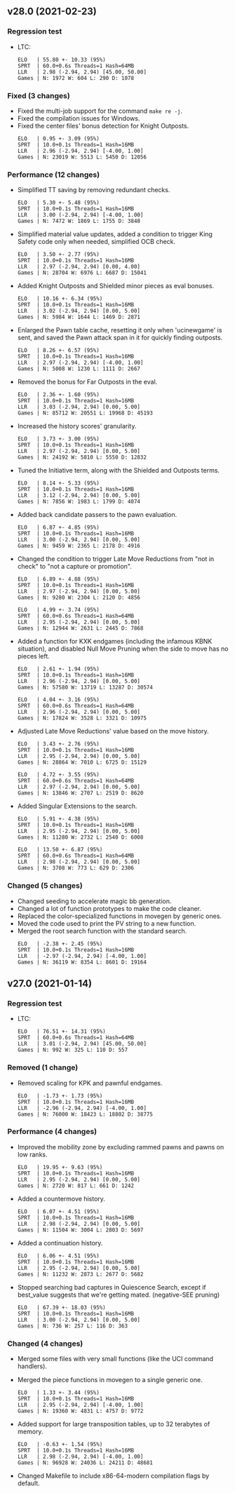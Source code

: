 ## v28.0 (2021-02-23)

### Regression test

- LTC:
  ```
  ELO   | 55.80 +- 10.33 (95%)
  SPRT  | 60.0+0.6s Threads=1 Hash=64MB
  LLR   | 2.98 (-2.94, 2.94) [45.00, 50.00]
  Games | N: 1972 W: 604 L: 290 D: 1078
  ```

### Fixed (3 changes)

- Fixed the multi-job support for the command `make re -j`.
- Fixed the compilation issues for Windows.
- Fixed the center files' bonus detection for Knight Outposts.
  ```
  ELO   | 0.95 +- 3.09 (95%)
  SPRT  | 10.0+0.1s Threads=1 Hash=16MB
  LLR   | 2.96 (-2.94, 2.94) [-4.00, 1.00]
  Games | N: 23019 W: 5513 L: 5450 D: 12056
  ```

### Performance (12 changes)

- Simplified TT saving by removing redundant checks.
  ```
  ELO   | 5.30 +- 5.48 (95%)
  SPRT  | 10.0+0.1s Threads=1 Hash=16MB
  LLR   | 3.00 (-2.94, 2.94) [-4.00, 1.00]
  Games | N: 7472 W: 1869 L: 1755 D: 3848
  ```

- Simplified material value updates, added a condition to trigger King Safety
  code only when needed, simplified OCB check.
  ```
  ELO   | 3.50 +- 2.77 (95%)
  SPRT  | 10.0+0.1s Threads=1 Hash=16MB
  LLR   | 2.97 (-2.94, 2.94) [0.00, 4.00]
  Games | N: 28704 W: 6976 L: 6687 D: 15041
  ```

- Added Knight Outposts and Shielded minor pieces as eval bonuses.
  ```
  ELO   | 10.16 +- 6.34 (95%)
  SPRT  | 10.0+0.1s Threads=1 Hash=16MB
  LLR   | 3.02 (-2.94, 2.94) [0.00, 5.00]
  Games | N: 5984 W: 1644 L: 1469 D: 2871
  ```

- Enlarged the Pawn table cache, resetting it only when 'ucinewgame' is sent,
  and saved the Pawn attack span in it for quickly finding outposts.
  ```
  ELO   | 8.26 +- 6.57 (95%)
  SPRT  | 10.0+0.1s Threads=1 Hash=16MB
  LLR   | 2.97 (-2.94, 2.94) [-4.00, 1.00]
  Games | N: 5008 W: 1230 L: 1111 D: 2667
  ```

- Removed the bonus for Far Outposts in the eval.
  ```
  ELO   | 2.36 +- 1.60 (95%)
  SPRT  | 10.0+0.1s Threads=1 Hash=16MB
  LLR   | 3.03 (-2.94, 2.94) [0.00, 5.00]
  Games | N: 85712 W: 20551 L: 19968 D: 45193
  ```

- Increased the history scores' granularity.
  ```
  ELO   | 3.73 +- 3.00 (95%)
  SPRT  | 10.0+0.1s Threads=1 Hash=16MB
  LLR   | 2.97 (-2.94, 2.94) [0.00, 5.00]
  Games | N: 24192 W: 5810 L: 5550 D: 12832
  ```

- Tuned the Initiative term, along with the Shielded and Outposts terms.
  ```
  ELO   | 8.14 +- 5.33 (95%)
  SPRT  | 10.0+0.1s Threads=1 Hash=16MB
  LLR   | 3.12 (-2.94, 2.94) [0.00, 5.00]
  Games | N: 7856 W: 1983 L: 1799 D: 4074
  ```

- Added back candidate passers to the pawn evaluation.
  ```
  ELO   | 6.87 +- 4.85 (95%)
  SPRT  | 10.0+0.1s Threads=1 Hash=16MB
  LLR   | 3.00 (-2.94, 2.94) [0.00, 5.00]
  Games | N: 9459 W: 2365 L: 2178 D: 4916
  ```

- Changed the condition to trigger Late Move Reductions from "not in check"
  to "not a capture or promotion".
  ```
  ELO   | 6.89 +- 4.88 (95%)
  SPRT  | 10.0+0.1s Threads=1 Hash=16MB
  LLR   | 2.97 (-2.94, 2.94) [0.00, 5.00]
  Games | N: 9280 W: 2304 L: 2120 D: 4856

  ELO   | 4.99 +- 3.74 (95%)
  SPRT  | 60.0+0.6s Threads=1 Hash=64MB
  LLR   | 2.95 (-2.94, 2.94) [0.00, 5.00]
  Games | N: 12944 W: 2631 L: 2445 D: 7868
  ```

- Added a function for KXK endgames (including the infamous KBNK situation),
  and disabled Null Move Pruning when the side to move has no pieces left.
  ```
  ELO   | 2.61 +- 1.94 (95%)
  SPRT  | 10.0+0.1s Threads=1 Hash=16MB
  LLR   | 2.96 (-2.94, 2.94) [0.00, 5.00]
  Games | N: 57580 W: 13719 L: 13287 D: 30574

  ELO   | 4.04 +- 3.16 (95%)
  SPRT  | 60.0+0.6s Threads=1 Hash=64MB
  LLR   | 2.96 (-2.94, 2.94) [0.00, 5.00]
  Games | N: 17824 W: 3528 L: 3321 D: 10975
  ```

- Adjusted Late Move Reductions' value based on the move history.
  ```
  ELO   | 3.43 +- 2.76 (95%)
  SPRT  | 10.0+0.1s Threads=1 Hash=16MB
  LLR   | 2.95 (-2.94, 2.94) [0.00, 5.00]
  Games | N: 28864 W: 7010 L: 6725 D: 15129

  ELO   | 4.72 +- 3.55 (95%)
  SPRT  | 60.0+0.6s Threads=1 Hash=64MB
  LLR   | 2.97 (-2.94, 2.94) [0.00, 5.00]
  Games | N: 13846 W: 2707 L: 2519 D: 8620
  ```

- Added Singular Extensions to the search.
  ```
  ELO   | 5.91 +- 4.38 (95%)
  SPRT  | 10.0+0.1s Threads=1 Hash=16MB
  LLR   | 2.95 (-2.94, 2.94) [0.00, 5.00]
  Games | N: 11280 W: 2732 L: 2540 D: 6008

  ELO   | 13.50 +- 6.87 (95%)
  SPRT  | 60.0+0.6s Threads=1 Hash=64MB
  LLR   | 2.98 (-2.94, 2.94) [0.00, 5.00]
  Games | N: 3708 W: 773 L: 629 D: 2306
  ```

### Changed (5 changes)

- Changed seeding to accelerate magic bb generation.
- Changed a lot of function prototypes to make the code cleaner.
- Replaced the color-specialized functions in movegen by generic ones.
- Moved the code used to print the PV string to a new function.
- Merged the root search function with the standard search.
  ```
  ELO   | -2.38 +- 2.45 (95%)
  SPRT  | 10.0+0.1s Threads=1 Hash=16MB
  LLR   | -2.97 (-2.94, 2.94) [-4.00, 1.00]
  Games | N: 36119 W: 8354 L: 8601 D: 19164
  ```

## v27.0 (2021-01-14)

### Regression test

- LTC:
  ```
  ELO   | 76.51 +- 14.31 (95%)
  SPRT  | 60.0+0.6s Threads=1 Hash=64MB
  LLR   | 3.01 (-2.94, 2.94) [45.00, 50.00]
  Games | N: 992 W: 325 L: 110 D: 557
  ```

### Removed (1 change)

- Removed scaling for KPK and pawnful endgames.
  ```
  ELO   | -1.73 +- 1.73 (95%)
  SPRT  | 10.0+0.1s Threads=1 Hash=16MB
  LLR   | -2.96 (-2.94, 2.94) [-4.00, 1.00]
  Games | N: 76000 W: 18423 L: 18802 D: 38775
  ```

### Performance (4 changes)

- Improved the mobility zone by excluding rammed pawns and pawns on low ranks.
  ```
  ELO   | 19.95 +- 9.63 (95%)
  SPRT  | 10.0+0.1s Threads=1 Hash=16MB
  LLR   | 2.95 (-2.94, 2.94) [0.00, 5.00]
  Games | N: 2720 W: 817 L: 661 D: 1242
  ```

- Added a countermove history.
  ```
  ELO   | 6.07 +- 4.51 (95%)
  SPRT  | 10.0+0.1s Threads=1 Hash=16MB
  LLR   | 2.98 (-2.94, 2.94) [0.00, 5.00]
  Games | N: 11504 W: 3004 L: 2803 D: 5697
  ```

- Added a continuation history.
  ```
  ELO   | 6.06 +- 4.51 (95%)
  SPRT  | 10.0+0.1s Threads=1 Hash=16MB
  LLR   | 2.95 (-2.94, 2.94) [0.00, 5.00]
  Games | N: 11232 W: 2873 L: 2677 D: 5682
  ```

- Stopped searching bad captures in Quiescence Search, except if best\_value
  suggests that we're getting mated. (negative-SEE pruning)
  ```
  ELO   | 67.39 +- 18.03 (95%)
  SPRT  | 10.0+0.1s Threads=1 Hash=16MB
  LLR   | 3.00 (-2.94, 2.94) [0.00, 5.00]
  Games | N: 736 W: 257 L: 116 D: 363
  ```

### Changed (4 changes)

- Merged some files with very small functions (like the UCI command handlers).
- Merged the piece functions in movegen to a single generic one.
  ```
  ELO   | 1.33 +- 3.44 (95%)
  SPRT  | 10.0+0.1s Threads=1 Hash=16MB
  LLR   | 2.95 (-2.94, 2.94) [-4.00, 1.00]
  Games | N: 19360 W: 4831 L: 4757 D: 9772
  ```

- Added support for large transposition tables, up to 32 terabytes of memory.
  ```
  ELO   | -0.63 +- 1.54 (95%)
  SPRT  | 10.0+0.1s Threads=1 Hash=16MB
  LLR   | 2.98 (-2.94, 2.94) [-4.00, 1.00]
  Games | N: 96928 W: 24036 L: 24211 D: 48681
  ```

- Changed Makefile to include x86-64-modern compilation flags by default.
